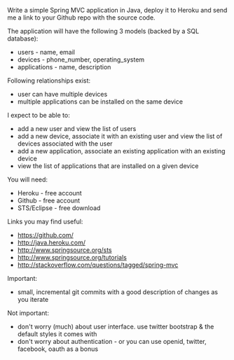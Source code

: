 Write a simple Spring MVC application in Java, deploy it to Heroku and send me a link to your Github repo with the source code.

The application will have the following 3 models (backed by a SQL database):

   * users - name, email
   * devices - phone_number, operating_system
   * applications - name, description

Following relationships exist:

   * user can have multiple devices
   * multiple applications can be installed on the same device

I expect to be able to:

   * add a new user and view the list of users
   * add a new device, associate it with an existing user and view the list of devices associated with the user
   * add a new application, associate an existing application with an existing device
   * view the list of applications that are installed on a given device

You will need:

   * Heroku - free account
   * Github - free account 
   * STS/Eclipse - free download

Links you may find useful:

   * https://github.com/
   * http://java.heroku.com/ 
   * http://www.springsource.org/sts
   * http://www.springsource.org/tutorials
   * http://stackoverflow.com/questions/tagged/spring-mvc

Important:

   * small, incremental git commits with a good description of changes as you iterate

Not important:

   * don't worry (much) about user interface. use twitter bootstrap & the default styles it comes with
   * don't worry about authentication - or you can use openid, twitter, facebook, oauth as a bonus

